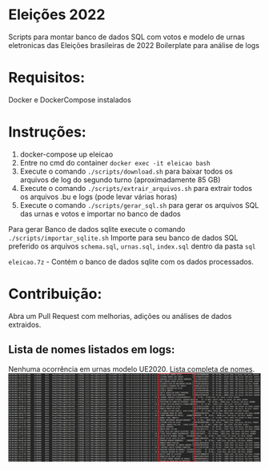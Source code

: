 # Eleições 2022

Scripts para montar banco de dados SQL com votos e modelo de urnas eletronicas das Eleições brasileiras de 2022
Boilerplate para análise de logs

# Requisitos:

Docker e DockerCompose instalados

# Instruções:

1. docker-compose up eleicao
2. Entre no cmd do container `docker exec -it eleicao bash`
3. Execute o comando `./scripts/download.sh` para baixar todos os arquivos de log do segundo turno (aproximadamente 85 GB)
4. Execute o comando `./scripts/extrair_arquivos.sh` para extrair todos os arquivos .bu e logs (pode levar várias horas)
5. Execute o comando `./scripts/gerar_sql.sh` para gerar os arquivos SQL das urnas e votos e importar no banco de dados

Para gerar Banco de dados sqlite execute o comando `./scripts/importar_sqlite.sh`
Importe para seu banco de dados SQL preferido os arquivos `schema.sql`, `urnas.sql`, `index.sql` dentro da pasta `sql`

`eleicao.7z` - Contém o banco de dados sqlite com os dados processados.

# Contribuição:

Abra um Pull Request com melhorias, adições ou análises de dados extraidos.

## Lista de nomes listados em logs:

Nenhuma ocorrência em urnas modelo UE2020. [Lista completa de nomes](assets/lista_nomes.txt).
![alt text](assets/log_nomes.jpg "Lista de nomes achados nos logs")
